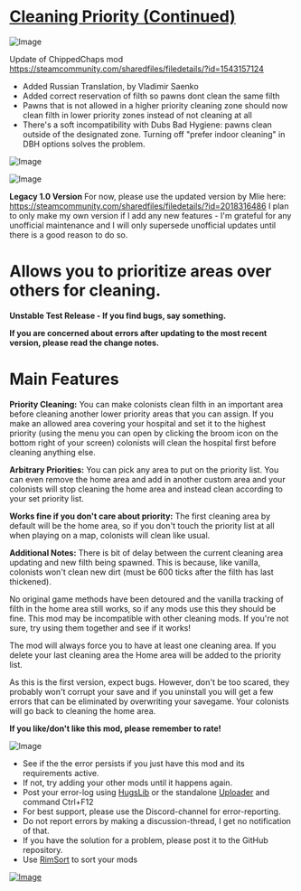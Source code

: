 # [Cleaning Priority (Continued)](https://steamcommunity.com/sharedfiles/filedetails/?id=2018316486)

![Image](https://i.imgur.com/buuPQel.png)

Update of ChippedChaps mod
https://steamcommunity.com/sharedfiles/filedetails/?id=1543157124

- Added Russian Translation, by Vladimir Saenko 
- Added correct reservation of filth so pawns dont clean the same filth
- Pawns that is not allowed in a higher priority cleaning zone should now clean filth in lower priority zones instead of not cleaning at all
- There's a soft incompatibility with Dubs Bad Hygiene: pawns clean outside of the designated zone. Turning off "prefer indoor cleaning" in DBH options solves the problem.

![Image](https://i.imgur.com/pufA0kM.png)
	
![Image](https://i.imgur.com/Z4GOv8H.png)

**Legacy 1.0 Version**
For now, please use the updated version by Mlie here:
https://steamcommunity.com/sharedfiles/filedetails/?id=2018316486
I plan to only make my own version if I add any new features - I'm grateful for any unofficial maintenance and I will only supersede unofficial updates until there is a good reason to do so.

# Allows you to prioritize areas over others for cleaning.


**Unstable Test Release - If you find bugs, say something.**

**If you are concerned about errors after updating to the most recent version, please read the change notes.**

# Main Features

**Priority Cleaning:** You can make colonists clean filth in an important area before cleaning another lower priority areas that you can assign. If you make an allowed area covering your hospital and set it to the highest priority (using the menu you can open by clicking the broom icon on the bottom right of your screen) colonists will clean the hospital first before cleaning anything else.

**Arbitrary Priorities:** You can pick any area to put on the priority list. You can even remove the home area and add in another custom area and your colonists will stop cleaning the home area and instead clean according to your set priority list.

**Works fine if you don't care about priority:** The first cleaning area by default will be the home area, so if you don't touch the priority list at all when playing on a map, colonists will clean like usual.

**Additional Notes:**
There is bit of delay between the current cleaning area updating and new filth being spawned. This is because, like vanilla, colonists won't clean new dirt (must be 600 ticks after the filth has last thickened).

No original game methods have been detoured and the vanilla tracking of filth in the home area still works, so if any mods use this they should be fine. This mod may be incompatible with other cleaning mods. If you're not sure, try using them together and see if it works!

The mod will always force you to have at least one cleaning area. If you delete your last cleaning area the Home area will be added to the priority list.

As this is the first version, expect bugs. However, don't be too scared, they probably won't corrupt your save and if you uninstall you will get a few errors that can be eliminated by overwriting your savegame. Your colonists will go back to cleaning the home area.

**If you like/don't like this mod, please remember to rate!**


![Image](https://i.imgur.com/PwoNOj4.png)



-  See if the the error persists if you just have this mod and its requirements active.
-  If not, try adding your other mods until it happens again.
-  Post your error-log using [HugsLib](https://steamcommunity.com/workshop/filedetails/?id=818773962) or the standalone [Uploader](https://steamcommunity.com/sharedfiles/filedetails/?id=2873415404) and command Ctrl+F12
-  For best support, please use the Discord-channel for error-reporting.
-  Do not report errors by making a discussion-thread, I get no notification of that.
-  If you have the solution for a problem, please post it to the GitHub repository.
-  Use [RimSort](https://github.com/RimSort/RimSort/releases/latest) to sort your mods



[![Image](https://img.shields.io/github/v/release/emipa606/CleaningPriority?label=latest%20version&style=plastic&color=9f1111&labelColor=black)](https://steamcommunity.com/sharedfiles/filedetails/changelog/2018316486)
